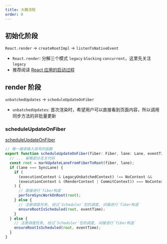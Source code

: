 ```yaml
---
title: 大概流程
order: 0
---
```


## 初始化阶段

`React.render` -> `createRootImpl` -> `listenToNativeEvent`

- `React.render`: 分解三个模式 `legacy` `blocking` `concurrent`，这里先关注 `legacy`
- 推荐阅读 [React 应用的启动过程](https://7kms.github.io/react-illustration-series/main/bootstrap)

## render 阶段

`unbatchedUpdates` -> `scheduleUpdateOnFiber`

- `unbatchedUpdates`: 首次渲染时，希望用户可以直接看到页面内容，所以调用同步方法的非批量更新

### scheduleUpdateOnFiber

[scheduleUpdateOnFiber](https://github.com/facebook/react/blob/v17.0.2/packages/react-reconciler/src/ReactFiberWorkLoop.old.js#L517-L619)

```js
// 唯一接收输入信号的函数
export function scheduleUpdateOnFiber(fiber: Fiber, lane: Lane, eventTime: number) {
  // ... 省略部分无关代码
  const root = markUpdateLaneFromFiberToRoot(fiber, lane);
  if (lane === SyncLane) {
    if (
      (executionContext & LegacyUnbatchedContext) !== NoContext &&
      (executionContext & (RenderContext | CommitContext)) === NoContext
    ) {
      // 直接进行`fiber构造`
      performSyncWorkOnRoot(root);
    } else {
      // 注册调度任务, 经过`Scheduler`包的调度, 间接进行`fiber构造`
      ensureRootIsScheduled(root, eventTime);
    }
  } else {
    // 注册调度任务, 经过`Scheduler`包的调度, 间接进行`fiber构造`
    ensureRootIsScheduled(root, eventTime);
  }
}
```
